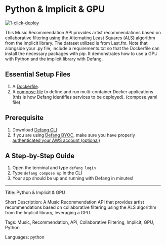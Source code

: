 # Python & Implicit & GPU

[![1-click-deploy](https://defang.io/deploy-with-defang.svg)](https://portal.defang.dev/redirect?url=https%3A%2F%2Fgithub.com%2Fnew%3Ftemplate_name%3Dsample-python-implicit-gpu-template%26template_owner%3DDefangSamples)

This Music Recommendation API provides artist recommendations based on collaborative filtering using the Alternating Least Squares (ALS) algorithm from the implicit library. The dataset utilized is from Last.fm. Note that alongside your .py file, include a requirements.txt so that the Dockerfile can install the necessary packages with pip. It demonstrates how to use a GPU with Python and the implicit library with Defang.

## Essential Setup Files

1. A [Dockerfile](https://docs.docker.com/develop/develop-images/dockerfile_best-practices/).
2. A [compose file](https://docs.defang.io/docs/concepts/compose) to define and run multi-container Docker applications (this is how Defang identifies services to be deployed). (compose.yaml file)

## Prerequisite

1. Download [Defang CLI](https://github.com/DefangLabs/defang)
2. If you are using [Defang BYOC](https://docs.defang.io/docs/concepts/defang-byoc), make sure you have properly [authenticated your AWS account (optional)](https://docs.aws.amazon.com/cli/latest/userguide/cli-chap-configure.html)

## A Step-by-Step Guide

1. Open the terminal and type `defang login`
2. Type `defang compose up` in the CLI
3. Your app should be up and running with Defang in minutes!

---

Title: Python & Implicit & GPU

Short Description: A Music Recommendation API that provides artist recommendations based on collaborative filtering using the ALS algorithm from the Implicit library, leveraging a GPU.

Tags: Music, Recommendation, API, Collaborative Filtering, Implicit, GPU, Python

Languages: python
